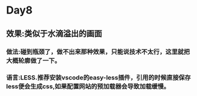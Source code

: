 # Day8

## 效果:类似于水滴溢出的画面

### 做法:碰到瓶颈了，做不出来那种效果，只能说技术不太行，这里就把大概轮廓做了一下。

### 语言:LESS.推荐安装vscode的easy-less插件，引用的时候直接保存less便会生成css,如果配置网站的预加载器会导致加载缓慢。